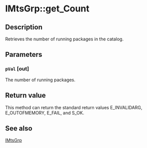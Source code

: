 # IMtsGrp::get_Count

## Description

Retrieves the number of running packages in the catalog.

## Parameters

### `pVal` [out]

The number of running packages.

## Return value

This method can return the standard return values E_INVALIDARG, E_OUTOFMEMORY, E_FAIL, and S_OK.

## See also

[IMtsGrp](https://learn.microsoft.com/windows/desktop/api/comsvcs/nn-comsvcs-imtsgrp)